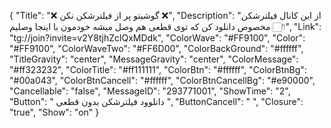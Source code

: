 {
"Title": "❌  گوشیتو پر از فیلترشکن نکن  ❌",
"Description": "از این کانال فیلترشکن مخصوص دانلود کن که توی قطعی هم وصل میشه خودمون با اینجا وصلیم 👇🏻",
"Link": "tg://join?invite=v2Y8tjhZclQxMDdk",
"ColorWave": "#FF9100",
"Color": "#FF9100",
"ColorWaveTwo": "#FF6D00",
"ColorBackGround": "#ffffff",
"TitleGravity": "center",
"MessageGravity": "center",
"ColorMessage": "#ff323232",
"ColorTitle": "#ff111111",
"ColorBtn": "#ffffff",
"ColorBtnBg": "#00a043",
"ColorBtnCancell": "#ffffff",
"ColorBtnCancellBg": "#e90000",
"Cancellable": "false",
"MessageID": "293771001",
"ShowTime": "2",
"Button": " دانلوود فیلترشکن بدون قطعی ",
"ButtonCancell": "  ",
"Closure": "true",
"Show": "on"
}
